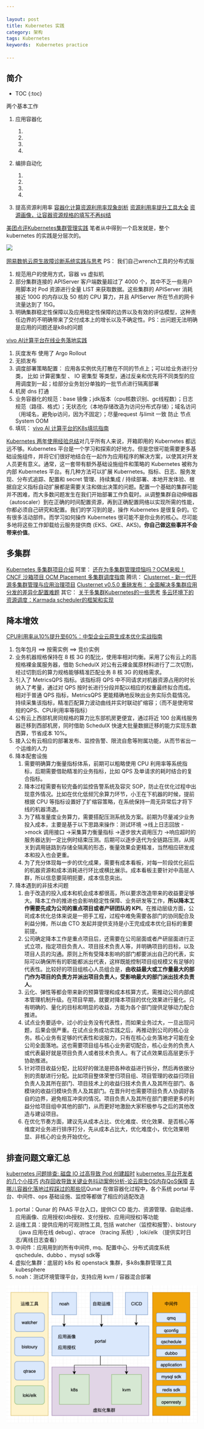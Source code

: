 ```yaml
---

layout: post
title: Kubernetes 实践
category: 架构
tags: Kubernetes
keywords:  Kubernetes practice

---
```


## 简介

* TOC
{:toc}

两个基本工作

1. 应用容器化

    1. 
    2. 
    3. 
    4. 
2. 编排自动化

    1. 
    2. 
    3. 
    4. 
3. 提高资源利用率 [容器化计算资源利用率现象剖析](https://mp.weixin.qq.com/s/8sHsI1pVm-1RX5w1F3uWPg) [资源利用率提升工具大全](https://mp.weixin.qq.com/s/tjpSneIghbGlRpAg1qkhHA) [资源画像，让容器资源规格的填写不再纠结](https://mp.weixin.qq.com/s/8_Jtk-H86210zK_V96ESgQ)

[美团点评Kubernetes集群管理实践](https://mp.weixin.qq.com/s/lYDYzEUlvXQhCO1xCJ7HAg) 笔者从中得到一个启发就是，整个kubernetes 的实践是分层次的。

![](/public/upload/kubernetes/meituan_kubernetes_practice.png)

[网易数帆云原生故障诊断系统实践与思考](https://zhuanlan.zhihu.com/p/347629491) PS： 我们自己wrench工具的分布式版
1. 规范用户的使用方式，容器 vs 虚拟机
2. 部分集群连接的 APIServer 客户端数量超过了 4000 个，其中不乏一些用户用脚本对 Pod 资源进行全量 LIST 来获取数据。这些集群的 APIServer 消耗接近 100G 的内存以及 50 核的 CPU 算力，并且 APIServer 所在节点的网卡流量达到了 15G。
3. 明确集群稳定性保障以及应用稳定性保障的边界以及有效的评估模型，这种责任边界的不明确带来了交付成本上的增长以及不确定性。PS：出问题无法明确是应用的问题还是k8s的问题

[vivo AI计算平台在线业务落地实践](https://mp.weixin.qq.com/s/nvXm0zEshtOMWrN5mqEHsQ)
1. 灰度发布  使用了 Argo Rollout
2. 无损发布
3. 调度部署策略配置： 应用各实例优先打散在不同的节点上；可以给业务进行分类， 比如 计算密集型 、 IO 密集型 等类型，通过反亲和优先将不同类型的应用调度到一起；给部分业务划分单独的一批节点进行隔离部署
4. 机房 dns 打通
5. 业务容器化的规范：base 镜像；jdk版本（cpu核数识别、gc线程数）；日志规范（路径、格式）；无状态化（本地存储改造为访问分布式存储）；域名访问（用域名，避免ip访问，因为不固定）；尽量request 与limit 一致 防止 节点 System OOM
6. 填坑： [vivo AI 计算平台的K8s填坑指南](https://mp.weixin.qq.com/s/-LncaLTjrP1R2swyiSrjaA)

[Kubernetes 两年使用经验总结](https://mp.weixin.qq.com/s/5W8NemCKXK70OMyUQUlOfg)对几乎所有人来说，开箱即用的 Kubernetes 都远远不够。Kubernetes 平台是一个学习和探索的好地方。但是您很可能需要更多基础设施组件，并将它们很好地结合在一起作为应用程序的解决方案，以使其对开发人员更有意义。通常，这一套带有额外基础设施组件和策略的 Kubernetes 被称为内部 Kubernetes 平台。有几种方法可以扩展 Kubernetes。指标、日志、服务发现、分布式追踪、配置和 secret 管理、持续集成 / 持续部署、本地开发体验、根据自定义指标自动扩展都是需要关注和做出决策的问题。配置一个基础的集群可能并不困难，而大多数问题发生在我们开始部署工作负载时。从调整集群自动伸缩器（autoscaler）到在正确的时间配置资源，再到正确配置网络以实现所需的性能，你都必须自己研究和配置。我们的学习到的是，操作 Kubernetes 是很复杂的。它有很多活动部件。而学习如何操作 Kubernetes 很可能不是你业务的核心。尽可能多地将这些工作卸载给云服务提供商 (EKS、GKE、AKS)。**你自己做这些事并不会带来价值**。

## 多集群

[Kubernetes 多集群项目介绍](https://mp.weixin.qq.com/s/laMfFgre8PrbC2SayxBFRQ)
阿里：
[还在为多集群管理烦恼吗？OCM来啦！](https://mp.weixin.qq.com/s/t1AGv3E7Q00N7LmHLbdZyA)
[CNCF 沙箱项目 OCM Placement 多集群调度指南](https://mp.weixin.qq.com/s/_k2MV4b3hfTrLUCCOKOG8g)
腾讯：
[Clusternet - 新一代开源多集群管理与应用治理项目](https://mp.weixin.qq.com/s/4kBmo9v35pXz9ooixNrXdQ)
[Clusternet v0.5.0 重磅发布： 全面解决多集群应用分发的差异化配置难题](https://mp.weixin.qq.com/s/fcLN4w_Qu8IAm2unk4B_rg)
其它：
[关于多集群Kubernetes的一些思考](https://mp.weixin.qq.com/s/haBM1BSDWLhRYBJH4cJHvA)
[多云环境下的资源调度：Karmada scheduler的框架和实现](https://mp.weixin.qq.com/s/RvnEMpK7l9bqbQCrbPqBPQ)

## 降本增效

[CPU利用率从10%提升至60%：中型企业云原生成本优化实战指南](https://mp.weixin.qq.com/s/ab-kXdpVDmEexHFMizn8Aw)
1. 包年包月 ==> 按需实例 ==> 竞价实例
2. 业务机器规格保持在 8 核 3G 的配比，使用率相对均衡。采用了公有云上的高规格裸金属服务器，借助 SchedulX 对公有云裸金属原材料进行了二次切割，经过切割后的算力规格能够精准匹配业务 8 核 3G 的规格需求。
3. 引入了 MetricsQPS 指标。该指标将 QPS 中不同请求对机器资源占用的时长纳入了考量，通过对 QPS 按时长进行分段并配以相应的权重最终拟合而成。相对于普通 QPS 指标，MetricsQPS 更能精确地反映出业务实际负载情况。持续采集该指标，精准匹配算力波动曲线并实时联动扩缩容；（而不是使用常规的QPS、CPU利用率等指标）
4. 公有云上西部机房同规格的算力比东部机房更便宜，通过将近 100 台离线服务器迁移到西部机房，同时借助 SchedulX 快速大批量数据迁移的能力实现东数西算，节省成本 10%。
2. 接入公有云相应的部署发布、监控告警、限流自愈等附属功能，从而节省出一个运维的人力
6. 降本配套设施
    1. 需要明确算力衡量指标体系，前期可以粗略使用 CPU 利用率等系统指标，后期需要借助精准的业务指标，比如 QPS 及单请求的耗时结合的复合指标。
    2. 降本过程需要有较完备的监控告警系统及容灾 SOP，防止在优化过程中出现意外情况。比如在优化低频冗余算力环节，小王在下机器的时候，提前根据 CPU 等指标设置好了扩缩容策略，在系统保持一周无异常后才将下线的机器清退。
    3. 为了精准量度业务算力，需要搭配压测系统及方案。前期为尽量减少业务投入成本，主要是基于以下思路来操作：测试环境 ->线上日志回放 ->mock 调用接口 ->采集算力衡量指标 ->逐步放大调用压力 ->响应超时的服务器达到一定比例时结束压测。后期可以逐步迭代为全链路压测，从网关到调用链路到存储全隔离的形态，衡量效果会更精准，当然相应研发成本和投入也会更重。
    4. 为了充分体现每一步的优化成果，需要有成本看板，对每一阶段优化前后的机器资源和成本消耗进行环比或横比展示。成本看板主要针对中高层人群，所以信息要简明扼要，成本信息突出。
7. 降本遇到的非技术问题
    1. 由于改造的投入成本和机会成本都很高，所以要求改造带来的收益要足够大。降本工作的推进也会影响稳定性保障、业务研发等工作，**所以降本工作需要先成为公司的重点项目或者产研团队的 KPI**。在推动层级方面，公司成本优化总体来说是一把手工程，过程中难免需要各部门的协同配合及利益分摊，所以由 CTO 发起并提供支持是小王完成成本优化目标的重要前提。
    2. 公司确定降本工作是重点项目后，还需要在公司层面或者产研层面进行正式立项，指定项目负责人、项目技术负责人等，并明确项目的目标，以及项目人员的沟通。原则上所有受降本影响的部门都要派出自己的代表，实际可以确保所有的职能都派出代表，这样既能控制项目组规模又有足够的代表性。比较好的项目组核心人员组合是，**由收益最大或工作量最大的部门作为项目的负责方并派出项目负责人，受影响最大的部门派出技术负责人**。
    3. 云化、弹性等都会带来新的预算管理和成本核算方式，需推动公司内部成本管理机制升级。在项目早期，就要对降本项目的优化效果进行量化。只有明确的、量化的目标和明显的收益，方能为各个部门提供足够动力配合推进。
    4. 试点业务要适中，过小的业务没有代表性，而如果业务过大，一旦出现问题，后果会很严重。在试点业务成功实践之后，再推动到公司的核心业务。核心业务有足够的代表性和说服力，只有在核心业务落地才可能在全公司全面落地。这也需要项目组与核心业务密切配合，核心业务的负责人或代表最好就是项目负责人或者技术负责人。有了试点效果后高层更乐于协助推进。
    6. 针对项目收益分配，比较好的做法是把各种收益进行拆分，然后再依据分别的贡献进行分配。比如项目整体荣誉归项目组、项目管理的收益归项目负责人及其所在部门、项目技术上的收益归技术负责人及其所在部门、各模块的收益归模块负责人及其部门。在晋升时也需要项目负责人协调好各自的边界，避免相互冲突的情况。项目负责人及其所在部门要把更多的利益分给项目组中其他的部门，从而更好地激励大家积极参与之后的其他改造与建设项目。
    7. 在优化节奏方面，建议先从成本占比、优化难度、优化效果、是否核心等维度对业务进行排序打分，先从成本占比大，优化难度小，优化效果明显、非核心的业务开始优化。


## 排查问题文章汇总

[kubernetes 问题排查: 磁盘 IO 过高导致 Pod 创建超时](https://mp.weixin.qq.com/s/3v84M5idGi-nJ5u8RUzP6A)
[kubernetes 平台开发者的几个小技巧](https://mp.weixin.qq.com/s/RVYJd_3xzDps-1xFwtl01g)
[内存回收导致关键业务抖动案例分析-论云原生OS内存QoS保障](https://mp.weixin.qq.com/s/m74OgseP3I9AIKvPP6exrg)
[去哪儿容器化落地过程踩过的那些坑](https://mp.weixin.qq.com/s/TEHKO9M1BdkQre2IrIQUlA)Qunar 在做容器化过程中，各个系统 portal 平台、中间件、ops 基础设施、监控等都做了相应的适配改造
1. portal：Qunar 的 PAAS 平台入口，提供CI CD 能力、资源管理、自助运维、应用画像、应用授权(db授权、支付授权、应用间授权)等功能
2. 运维工具：提供应用的可观测性工具, 包括 watcher（监控和报警）、bistoury （java 应用在线 debug）、qtrace （tracing 系统）, loki/elk （提供实时日志/离线日志查看）
3. 中间件：应用用到的所有中间件, mq、配置中心、分布式调度系统 qschedule、dubbo 、mysql sdk等
4. 虚拟化集群：底层的 k8s 和 openstack 集群，多k8s集群管理工具 kubesphere
5. noah：测试环境管理平台，支持应用 kvm / 容器混合部署

![](/public/upload/kubernetes/qunar_overview.png)
